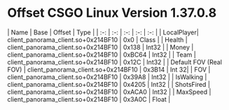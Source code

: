 # Offset CSGO Linux Version 1.37.0.8

| Name | Base | Offset | Type |
| :-: | :-: | :-: | :-: | :-: |
| LocalPlayer| client_panorama_client.so+0x214BF10 | 0x0 | Class |
| Health | client_panorama_client.so+0x214BF10 | 0x138 | Int32 |
| Money | client_panorama_client.so+0x214BF10 | 0xBC64 | Int32 |
| Team | client_panorama_client.so+0x214BF10 | 0x12C | Int32 |
| Default FOV (Real FOV) | client_panorama_client.so+0x214BF10 | 0x3B14 | Int 32|
| FOV | client_panorama_client.so+0x214BF10 | 0x39A8 | Int32 |
| IsWalking | client_panorama_client.so+0x214BF10 | 0x4205 | Int32 |
| ShotsFired | client_panorama_client.so+0x214BF10 | 0xACA0 | Int32 |
| MaxSpeed | client_panorama_client.so+0x214BF10 | 0x3A0C | Float |
